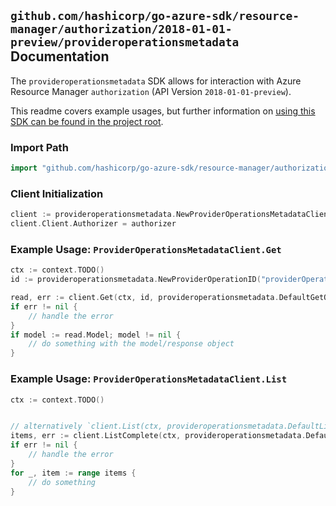 
## `github.com/hashicorp/go-azure-sdk/resource-manager/authorization/2018-01-01-preview/provideroperationsmetadata` Documentation

The `provideroperationsmetadata` SDK allows for interaction with Azure Resource Manager `authorization` (API Version `2018-01-01-preview`).

This readme covers example usages, but further information on [using this SDK can be found in the project root](https://github.com/hashicorp/go-azure-sdk/tree/main/docs).

### Import Path

```go
import "github.com/hashicorp/go-azure-sdk/resource-manager/authorization/2018-01-01-preview/provideroperationsmetadata"
```


### Client Initialization

```go
client := provideroperationsmetadata.NewProviderOperationsMetadataClientWithBaseURI("https://management.azure.com")
client.Client.Authorizer = authorizer
```


### Example Usage: `ProviderOperationsMetadataClient.Get`

```go
ctx := context.TODO()
id := provideroperationsmetadata.NewProviderOperationID("providerOperationValue")

read, err := client.Get(ctx, id, provideroperationsmetadata.DefaultGetOperationOptions())
if err != nil {
	// handle the error
}
if model := read.Model; model != nil {
	// do something with the model/response object
}
```


### Example Usage: `ProviderOperationsMetadataClient.List`

```go
ctx := context.TODO()


// alternatively `client.List(ctx, provideroperationsmetadata.DefaultListOperationOptions())` can be used to do batched pagination
items, err := client.ListComplete(ctx, provideroperationsmetadata.DefaultListOperationOptions())
if err != nil {
	// handle the error
}
for _, item := range items {
	// do something
}
```
